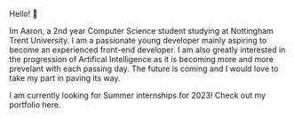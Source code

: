 Hello! 👋

Im Aaron, a 2nd year Computer Science student studying at Nottingham Trent University. I am a passionate young developer mainly aspiring to become an experienced 
front-end developer. I am also greatly interested in the progression of Artifical Intelligence as it is becoming more and more prevelant with each passing day.
The future is coming and I would love to take my part in paving its way.

I am currently looking for Summer internships for 2023! Check out my portfolio here.


